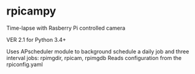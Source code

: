 # rpicampy
Time-lapse with Rasberry Pi controlled camera

VER 2.1 for Python 3.4+

Uses APscheduler module to background schedule a daily job and three interval jobs: rpimgdir, rpicam, rpimgdb
Reads configuration from the rpiconfig.yaml

